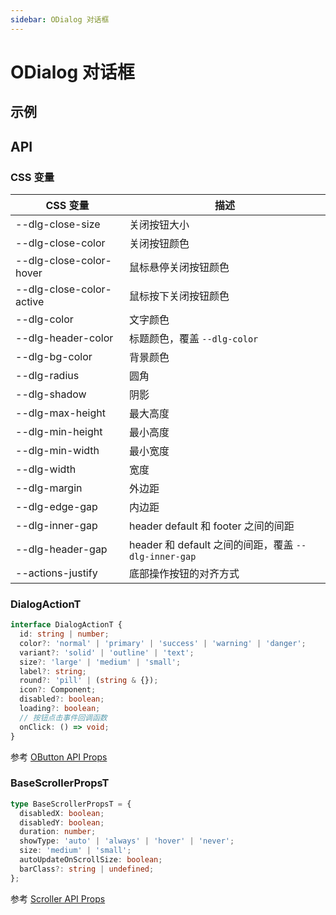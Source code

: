 ```yaml
---
sidebar: ODialog 对话框
---
```


# ODialog 对话框

## 示例

<!-- @usage DialogSizeUsage -->
<!-- @case DialogActions -->
<!-- @case DialogSlot -->
<!-- @case DialogSlotForm -->

## API

### CSS 变量

| CSS 变量                   | 描述                                                 |
| -------------------------- | ---------------------------------------------------- |
| \-\-dlg-close-size         | 关闭按钮大小                                         |
| \-\-dlg-close-color        | 关闭按钮颜色                                         |
| \-\-dlg-close-color-hover  | 鼠标悬停关闭按钮颜色                                 |
| \-\-dlg-close-color-active | 鼠标按下关闭按钮颜色                                 |
| \-\-dlg-color              | 文字颜色                                             |
| \-\-dlg-header-color       | 标题颜色，覆盖 `--dlg-color`                         |
| \-\-dlg-bg-color           | 背景颜色                                             |
| \-\-dlg-radius             | 圆角                                                 |
| \-\-dlg-shadow             | 阴影                                                 |
| \-\-dlg-max-height         | 最大高度                                             |
| \-\-dlg-min-height         | 最小高度                                             |
| \-\-dlg-min-width          | 最小宽度                                             |
| \-\-dlg-width              | 宽度                                                 |
| \-\-dlg-margin             | 外边距                                               |
| \-\-dlg-edge-gap           | 内边距                                               |
| \-\-dlg-inner-gap          | header default 和 footer 之间的间距                  |
| \-\-dlg-header-gap         | header 和 default 之间的间距，覆盖 `--dlg-inner-gap` |
| \-\-actions-justify        | 底部操作按钮的对齐方式                               |

<!-- @api ODialog -->

### DialogActionT

```ts
interface DialogActionT {
  id: string | number;
  color?: 'normal' | 'primary' | 'success' | 'warning' | 'danger';
  variant?: 'solid' | 'outline' | 'text';
  size?: 'large' | 'medium' | 'small';
  label?: string;
  round?: 'pill' | (string & {});
  icon?: Component;
  disabled?: boolean;
  loading?: boolean;
  // 按钮点击事件回调函数
  onClick: () => void;
}
```

参考 [OButton API Props](/zh-CN/components/button#props)

### BaseScrollerPropsT

```ts
type BaseScrollerPropsT = {
  disabledX: boolean;
  disabledY: boolean;
  duration: number;
  showType: 'auto' | 'always' | 'hover' | 'never';
  size: 'medium' | 'small';
  autoUpdateOnScrollSize: boolean;
  barClass?: string | undefined;
};
```

参考 [Scroller API Props](/zh-CN/components/scroller#props)
